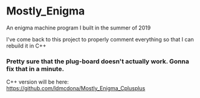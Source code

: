 # Mostly_Enigma
An enigma machine program I built in the summer of 2019

I've come back to this project to properly comment everything so that I can rebuild it in C++
### Pretty sure that the plug-board doesn't actually work. Gonna fix that in a minute.

C++ version will be here: https://github.com/ldmcdona/Mostly_Enigma_Cplusplus
